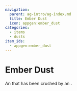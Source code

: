 ```yaml
---
navigation:
  parent: ag-intro/ag-index.md
  title: Ember Dust
  icon: appgen:ember_dust
categories:
  - items
  - dusts
item_ids:
  - appgen:ember_dust
---
```


# Ember Dust

<ItemImage id="appgen:ember_dust" scale="4" />

An <ItemLink id="appgen:ember_crystal" /> that has been crushed by an <ItemLink id="ae2:inscriber" />.